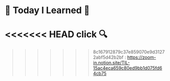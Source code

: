 # 🌟 Today I Learned 🌟
<<<<<<< HEAD
click 🔍
=======
>>>>>>> 8c167912879c37e859070e9d31272abf5d42b2bf
: https://zoom-in.notion.site/TIL-15ac4eca659c80ed9bb1d075fd64cb75
